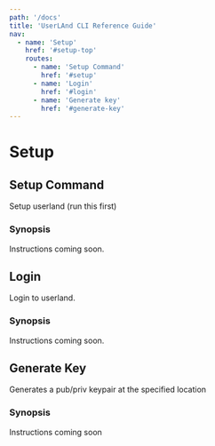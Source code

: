 ```yaml
---
path: '/docs'
title: 'UserLAnd CLI Reference Guide'
nav:
  - name: 'Setup'
    href: '#setup-top'
    routes:      
      - name: 'Setup Command'
        href: '#setup'
      - name: 'Login'
        href: '#login'
      - name: 'Generate key'
        href: '#generate-key'
---
```


<a name="setup-top"></a>

# Setup

<a name="setup"></a>

## Setup Command

Setup userland (run this first)

### Synopsis

Instructions coming soon.

<a name="login"></a>

## Login

Login to userland.

### Synopsis

Instructions coming soon.

<a name="generate-key"></a>

## Generate Key

Generates a pub/priv keypair at the specified location

### Synopsis

Instructions coming soon

